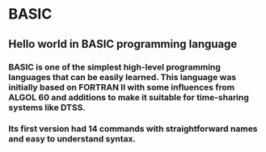 # BASIC
## Hello world in BASIC programming language

### BASIC is one of the simplest high-level programming languages that can be easily learned. This language was initially based on FORTRAN II with some influences from ALGOL 60 and additions to make it suitable for time-sharing systems like DTSS.

### Its first version had 14 commands with straightforward names and easy to understand syntax.